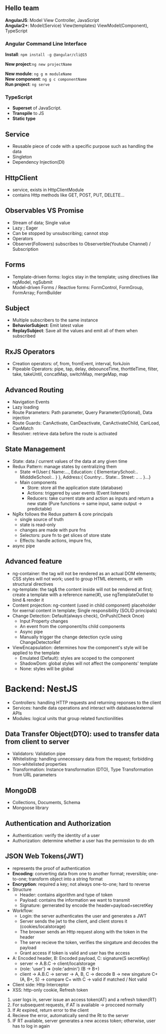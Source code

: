 ## Hello team

**AngularJS**: Model View Controller, JavaScript<br>
**Angular2+**: Model(Service) View(templates) ViewModel(Component), TypeScript

### Angular Command Line Interface
**Install**: ```npm install -g @angular/cli@15```

**New project**:```ng new projectName```

**New module**: ```ng g m moduleName```
<br>
**New component**: ```ng g c componentName```
<br>
**Run project**: ```ng serve```

### TypeScript
- **Superset** of JavaScript. 
- **Transpile** to JS
- **Static type**

## Service
- Reusable piece of code with a specific purpose such as handling the data
- Singleton
- Dependency Injection(DI)

## HttpClient
- service, exists in HttpClientModule
- contains Http methods like GET, POST, PUT, DELETE...
## Observables VS Promise
- Stream of data; Single value
- Lazy ; Eager
- Can be stopped by unsubscribing; cannot stop
- Operators
- Observer(Followers) subscribes to Observerble(Youtube Channel) / Subscription

## Forms
- Template-driven forms: logics stay in the template; using directives like ngModel, ngSubmit
- Model-driven Forms / Reactive forms: FormControl, FormGroup, FormArray; FormBuilder

## Subject
- Multiple subscribers to the same instance
- **BehaviorSubject**: Emit latest value
- **ReplaySubject**: Save all the values and emit all of them when subscribed

## RxJS Operators
- Creation operators: of, from, fromEvent, interval, forkJoin
- Pipeable Operators: pipe, tap, delay, debounceTime, thorttleTime, filter, take, takeUntil, concatMap, switchMap, mergeMap, map

## Advanced Routing
- Navigation Events
- Lazy loading
- Route Parameters: Path parameter, Query Parameter(Optional), Data injection
- Route Guards: CanActivate, CanDeactivate, CanActivateChild, CanLoad, CanMatch
- Resolver: retrieve data before the route is activated

## State Management
- State: data / current values of the data at any given time
- Redux Pattern: manage states by centralizing them
    - State =>{User:{
    Name:..., 
    Education: {
        ElementarySchool:..
        MidddleSchool:..
    }
    }, 
    Address:{
        Country:..
        State:..
        Street: ..
        ..
    }...}
    - Main components
        - Store: store all the application state (database)
        - Actions: triggered by user events (Event listeners)
        - Reducers: take current state and action as inputs and return a new state (Pure functions -> same input, same output -> predictable)
- NgRx follows the Redux pattern & core principals
    - single source of truth
    - state is read-only
    - changes are made with pure fns
    - Selectors: pure fn to get slices of store state
    - Effects: handle actions, impure fns,
- async pipe

## Advanced feature
- ng-container: the tag will not be rendered as an actual DOM elements; CSS styles will not work; used to group HTML elements, or with structural directives
- ng-template: the tag& the content inside will not be rendered at first; create a template with a reference name(#), use ngTemplateOutlet to bind & render it
- Content projection: ng-content (used in child component) placeholder for exernal content in template; Single responsibility (SOLID principals)
- Change Detection: Default(always check), OnPush(Check Once)
    - Input Property changes
    - An event from the component/its child components
    - Async pipe
    - Manually trigger the change detection cycle using ChangeDetectorRef
- ViewEncapsulation: determines how the component's style will be applied to the template
    - Emulated (Default): styles are scoped to the component
    - ShadowDom: global styles will not affect the components' template
    - None: styles will be global

# Backend: NestJS
- Controllers: handling HTTP requests and returning reponses to the client
- Services: handle data operations and interact with database/external APIs
- Modules: logical units that group related functionilities
## Data Transfer Object(DTO): used to transfer data from client to server
- Validators: Validation pipe
- Whitelisting: handling unnecessary data from the request; forbidding non-whitelisted properties
- Transformation: Instance transformation (DTO), Type Transformation from URL parameters
## MongoDB
- Collections, Documents, Schema
- Mongoose library
## Authentication and Authorization
- Authentication: verify the identity of a user
- Authorization: determine whether a user has the permission to do sth
## JSON Web Tokens(JWT)
- represents the proof of authentication
- **Encoding**: converting data from one to another format; reversible; one-to-one; transform object into a string format
- **Encryption**: required a key; not always one-to-one; hard to reverse
- Structure
    - Header: contains algorithm and type of token
    - Payload: contains the information we want to transmit
    - Signature: gernerated by encode the header+payload+secretKey
- Workflow:
    - Login: the server authenticates the user and generates a JWT 
    - Server sends the jwt to the client, and client stores it (cookies/localstorage)
    - The browser sends an Http request along with the token in the header
    - The serve recieve the token, verifies the singature and decodes the payload
    - Grant access if token is valid and user has the access
- A: Encoded header, B: Encoded payload, C: signature(S secretKey)
    - server -> A.B.C -> client/localstorage 
    - {role: 'user'} => {role:'admin'} (B -> B+)
    - client -> A.B.C -> server -> A, B, C -> decode B -> new singature C+(A, B+, S) -> compare C+ with C -> valid if matched / Not valid
- Client side: Http Interceptor
- XSS: http-only cookie, Refresh token
1. user logs in, server issue an access token(AT) and a refresh token(RT)
2. For subsequent requests, if AT is available -> procceed normally
3. If At expired, return error to the client
4. Recieve the error, automatically send the Rt to the server
5. IF RT available, server generates a new access token; otherwise, user has to log in again